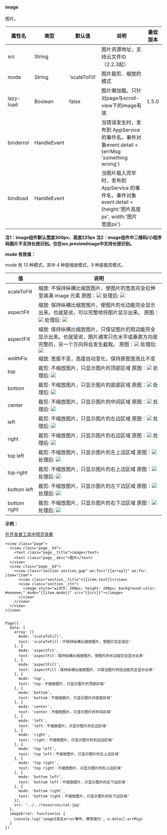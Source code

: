 <!-- https://developers.weixin.qq.com/miniprogram/dev/component/image.html -->

#### image

图片。

  属性名      |  类型          |  默认值          |  说明                                                                                | 最低版本 
--------------|----------------|------------------|--------------------------------------------------------------------------------------|----------
  src         |  String        |                  |  图片资源地址，支持云文件ID（2.2.3起）                                               |          
  mode        |  String        |  'scaleToFill'   |  图片裁剪、缩放的模式                                                                |          
  lazy-load   |  Boolean       |  false           |  图片懒加载。只针对page与scroll-view下的image有效                                    |  1.5.0   
  binderror   |  HandleEvent   |                  |当错误发生时，发布到 AppService 的事件名，事件对象event.detail = {errMsg: 'something wrong'}|          
  bindload    |  HandleEvent   |                  |当图片载入完毕时，发布到 AppService 的事件名，事件对象event.detail = {height:'图片高度px', width:'图片宽度px'}|          

**注1：image组件默认宽度300px、高度225px** **注2：image组件中二维码/小程序码图片不支持长按识别。仅在wx.previewImage中支持长按识别。**

**mode 有效值：**

mode 有 13 种模式，其中 4 种是缩放模式，9 种是裁剪模式。

  值             |  说明                                                                                                                                                                                                                     
-----------------|---------------------------------------------------------------------------------------------------------------------------------------------------------------------------------------------------------------------------
  scaleToFill    |缩放: 不保持纵横比缩放图片，使图片的宽高完全拉伸至填满 image 元素  原图：![](https://developers.weixin.qq.com/miniprogram/dev/image/cat/0.jpg) 处理后: ![](https://developers.weixin.qq.com/miniprogram/dev/image/cat/1.png)
  aspectFit      |缩放: 保持纵横比缩放图片，使图片的长边能完全显示出来。也就是说，可以完整地将图片显示出来。  原图：![](https://developers.weixin.qq.com/miniprogram/dev/image/cat/0.jpg) 处理后: ![](https://developers.weixin.qq.com/miniprogram/dev/image/cat/2.png)
  aspectFill     |缩放: 保持纵横比缩放图片，只保证图片的短边能完全显示出来。也就是说，图片通常只在水平或垂直方向是完整的，另一个方向将会发生截取。  原图：![](https://developers.weixin.qq.com/miniprogram/dev/image/cat/0.jpg) 处理后: ![](https://developers.weixin.qq.com/miniprogram/dev/image/cat/3.png)
  widthFix       |  缩放: 宽度不变，高度自动变化，保持原图宽高比不变                                                                                                                                                                         
  top            |  裁剪: 不缩放图片，只显示图片的顶部区域  原图：![](https://developers.weixin.qq.com/miniprogram/dev/image/cat/0.jpg) 处理后: ![](https://developers.weixin.qq.com/miniprogram/dev/image/cat/4.png)                        
  bottom         |  裁剪: 不缩放图片，只显示图片的底部区域  原图：![](https://developers.weixin.qq.com/miniprogram/dev/image/cat/0.jpg) 处理后: ![](https://developers.weixin.qq.com/miniprogram/dev/image/cat/5.png)                        
  center         |  裁剪: 不缩放图片，只显示图片的中间区域  原图：![](https://developers.weixin.qq.com/miniprogram/dev/image/cat/0.jpg) 处理后: ![](https://developers.weixin.qq.com/miniprogram/dev/image/cat/6.png)                        
  left           |  裁剪: 不缩放图片，只显示图片的左边区域  原图：![](https://developers.weixin.qq.com/miniprogram/dev/image/cat/0.jpg) 处理后: ![](https://developers.weixin.qq.com/miniprogram/dev/image/cat/7.png)                        
  right          |  裁剪: 不缩放图片，只显示图片的右边区域  原图：![](https://developers.weixin.qq.com/miniprogram/dev/image/cat/0.jpg) 处理后: ![](https://developers.weixin.qq.com/miniprogram/dev/image/cat/8.png)                        
  top left       |  裁剪: 不缩放图片，只显示图片的左上边区域  原图：![](https://developers.weixin.qq.com/miniprogram/dev/image/cat/0.jpg) 处理后: ![](https://developers.weixin.qq.com/miniprogram/dev/image/cat/9.png)                      
  top right      |  裁剪: 不缩放图片，只显示图片的右上边区域  原图：![](https://developers.weixin.qq.com/miniprogram/dev/image/cat/0.jpg) 处理后: ![](https://developers.weixin.qq.com/miniprogram/dev/image/cat/10.png)                     
  bottom left    |  裁剪: 不缩放图片，只显示图片的左下边区域  原图：![](https://developers.weixin.qq.com/miniprogram/dev/image/cat/0.jpg) 处理后: ![](https://developers.weixin.qq.com/miniprogram/dev/image/cat/11.png)                     
  bottom right   |  裁剪: 不缩放图片，只显示图片的右下边区域  原图：![](https://developers.weixin.qq.com/miniprogram/dev/image/cat/0.jpg) 处理后: ![](https://developers.weixin.qq.com/miniprogram/dev/image/cat/12.png)                     

**示例：**

[在开发者工具中预览效果](wechatide://minicode/8Mc01cmS6WYi "在开发者工具中预览效果")

    <view class="page">
      <view class="page__hd">
        <text class="page__title">image</text>
        <text class="page__desc">图片</text>
      </view>
      <view class="page__bd">
        <view class="section section_gap" wx:for="{{array}}" wx:for-item="item">
          <view class="section__title">{{item.text}}</view>
          <view class="section__ctn">
            <image style="width: 200px; height: 200px; background-color: #eeeeee;" mode="{{item.mode}}" src="{{src}}"></image>
          </view>
        </view>
      </view>
    </view>
    

    Page({
      data: {
        array: [{
          mode: 'scaleToFill',
          text: 'scaleToFill：不保持纵横比缩放图片，使图片完全适应'
        }, { 
          mode: 'aspectFit',
          text: 'aspectFit：保持纵横比缩放图片，使图片的长边能完全显示出来'
        }, { 
          mode: 'aspectFill',
          text: 'aspectFill：保持纵横比缩放图片，只保证图片的短边能完全显示出来'
        }, { 
          mode: 'top',
          text: 'top：不缩放图片，只显示图片的顶部区域' 
        }, {      
          mode: 'bottom',
          text: 'bottom：不缩放图片，只显示图片的底部区域'
        }, { 
          mode: 'center',
          text: 'center：不缩放图片，只显示图片的中间区域'
        }, { 
          mode: 'left',
          text: 'left：不缩放图片，只显示图片的左边区域'
        }, { 
          mode: 'right',
          text: 'right：不缩放图片，只显示图片的右边边区域'
        }, { 
          mode: 'top left',
          text: 'top left：不缩放图片，只显示图片的左上边区域' 
        }, { 
          mode: 'top right',
          text: 'top right：不缩放图片，只显示图片的右上边区域'
        }, { 
          mode: 'bottom left',
          text: 'bottom left：不缩放图片，只显示图片的左下边区域'
        }, { 
          mode: 'bottom right',
          text: 'bottom right：不缩放图片，只显示图片的右下边区域'
        }],
        src: '../../resources/cat.jpg'
      },
      imageError: function(e) {
        console.log('image3发生error事件，携带值为', e.detail.errMsg)
      }
    })
